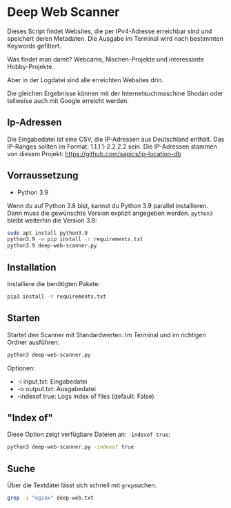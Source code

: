 # Deep Web Scanner
Dieses Script findet Websites, die per IPv4-Adresse erreichbar sind und speichert
deren Metadaten. Die Ausgabe im Terminal wird nach bestimmten Keywords gefiltert.

Was findet man damit? Webcams, Nischen-Projekte und interessante Hobby-Projekte.

Aber in der Logdatei sind alle erreichten Websites drin.

Die gleichen Ergebnisse können mit der Internetsuchmaschine Shodan oder teilweise
auch mit Google erreicht werden.

## Ip-Adressen
Die Eingabedatei ist eine CSV, die IP-Adressen aus Deutschland enthält.
Das IP-Ranges sollten im Format: 1.1.1.1-2.2.2.2 sein. Die IP-Adressen stammen 
von diesem Projekt: https://github.com/sapics/ip-location-db

## Vorraussetzung
* Python 3.9

Wenn du auf Python 3.8 bist, kannst du Python 3.9 parallel installieren. Dann 
muss die gewünschte Version explizit angegeben werden. `python3` bleibt weiterhin
die Version 3.8:

``` bash
sudo apt install python3.9
python3.9 -m pip install -r requirements.txt
python3.9 deep-web-scanner.py
```

## Installation
Installiere die benötigten Pakete:
``` bash
pip3 install -r requirements.txt
```

## Starten
Startet den Scanner mit Standardwerten. Im Terminal und im richtigen Ordner ausführen:
``` bash
python3 deep-web-scanner.py
```

Optionen:
* -i input.txt: Eingabedatei
* -o output.txt: Ausgabedatei
* -indexof true: Logs index of files (default: False)

## "Index of"
Diese Option zeigt verfügbare Dateien an: `-indexof true`:
``` bash
python3 deep-web-scanner.py -indexof true
```

## Suche
Über die Textdatei lässt sich schnell mit `grep`suchen.

``` bash
grep -i "nginx" deep-web.txt
```
